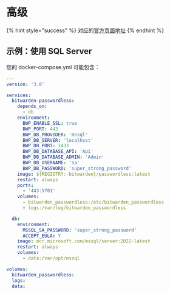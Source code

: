 # 高级

{% hint style="success" %}
对应的[官方页面地址](https://docs.passwordless.dev/guide/self-hosting/advanced.html)
{% endhint %}

## 示例：使用 SQL Server <a href="#example-using-sql-server" id="example-using-sql-server"></a>

您的 docker-compose.yml 可能包含：

```yaml
---
version: '3.8'

services:
  bitwarden-passwordless:
    depends_on:
      - db
    environment:
      BWP_ENABLE_SSL: true
      BWP_PORT: 443
      BWP_DB_PROVIDER: 'mssql'
      BWP_DB_SERVER: 'localhost'
      BWP_DB_PORT: 1433
      BWP_DB_DATABASE_API: 'Api'
      BWP_DB_DATABASE_ADMIN: 'Admin'
      BWP_DB_USERNAME: 'sa'
      BWP_DB_PASSWORD: 'super_strong_password'
    image: ${REGISTRY:-bitwarden}/passwordless:latest
    restart: always
    ports:
      - '443:5701'
    volumes:
      - bitwarden_passwordless:/etc/bitwarden_passwordless
      - logs:/var/log/bitwarden_passwordless

  db:
    environment:
      MSSQL_SA_PASSWORD: 'super_strong_password'
      ACCEPT_EULA: Y
    image: mcr.microsoft.com/mssql/server:2022-latest
    restart: always
    volumes:
      - data:/var/opt/mssql

volumes:
  bitwarden_passwordless:
  logs:
  data:
```
